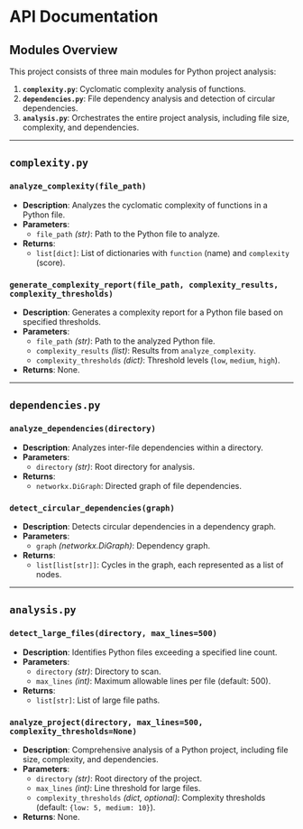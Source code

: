 # API Documentation

## Modules Overview

This project consists of three main modules for Python project analysis:
1. **`complexity.py`**: Cyclomatic complexity analysis of functions.
2. **`dependencies.py`**: File dependency analysis and detection of circular dependencies.
3. **`analysis.py`**: Orchestrates the entire project analysis, including file size, complexity, and dependencies.

---

## `complexity.py`

### `analyze_complexity(file_path)`
- **Description**: Analyzes the cyclomatic complexity of functions in a Python file.
- **Parameters**:
  - `file_path` *(str)*: Path to the Python file to analyze.
- **Returns**:
  - `list[dict]`: List of dictionaries with `function` (name) and `complexity` (score).

### `generate_complexity_report(file_path, complexity_results, complexity_thresholds)`
- **Description**: Generates a complexity report for a Python file based on specified thresholds.
- **Parameters**:
  - `file_path` *(str)*: Path to the analyzed Python file.
  - `complexity_results` *(list)*: Results from `analyze_complexity`.
  - `complexity_thresholds` *(dict)*: Threshold levels (`low`, `medium`, `high`).
- **Returns**: None.

---

## `dependencies.py`

### `analyze_dependencies(directory)`
- **Description**: Analyzes inter-file dependencies within a directory.
- **Parameters**:
  - `directory` *(str)*: Root directory for analysis.
- **Returns**:
  - `networkx.DiGraph`: Directed graph of file dependencies.

### `detect_circular_dependencies(graph)`
- **Description**: Detects circular dependencies in a dependency graph.
- **Parameters**:
  - `graph` *(networkx.DiGraph)*: Dependency graph.
- **Returns**:
  - `list[list[str]]`: Cycles in the graph, each represented as a list of nodes.

---

## `analysis.py`

### `detect_large_files(directory, max_lines=500)`
- **Description**: Identifies Python files exceeding a specified line count.
- **Parameters**:
  - `directory` *(str)*: Directory to scan.
  - `max_lines` *(int)*: Maximum allowable lines per file (default: 500).
- **Returns**:
  - `list[str]`: List of large file paths.

### `analyze_project(directory, max_lines=500, complexity_thresholds=None)`
- **Description**: Comprehensive analysis of a Python project, including file size, complexity, and dependencies.
- **Parameters**:
  - `directory` *(str)*: Root directory of the project.
  - `max_lines` *(int)*: Line threshold for large files.
  - `complexity_thresholds` *(dict, optional)*: Complexity thresholds (default: `{low: 5, medium: 10}`).
- **Returns**: None.
